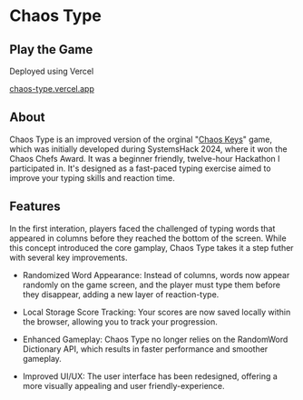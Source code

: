 # Chaos Type

## Play the Game

Deployed using Vercel

[chaos-type.vercel.app](https://chaos-type.vercel.app/)

## About

Chaos Type is an improved version of the orginal "[Chaos Keys](https://devpost.com/software/chaos-keys)" game, which was initially developed during SystemsHack 2024, where it won the Chaos Chefs Award. It was a beginner friendly, twelve-hour Hackathon I participated in. It's designed as a fast-paced typing exercise aimed to improve your typing skills and reaction time.

## Features

In the first interation, players faced the challenged of typing words that appeared in columns before they reached the bottom of the screen. While this concept introduced the core gamplay, Chaos Type takes it a step futher with several key improvements.

- Randomized Word Appearance:
Instead of columns, words now appear randomly on the game screen, and the player must type them before they disappear, adding a new layer of reaction-type.
  
- Local Storage Score Tracking:
Your scores are now saved locally within the browser, allowing you to track your      progression.
  
- Enhanced Gameplay:
Chaos Type no longer relies on the RandomWord Dictionary API, which results in           faster performance and smoother gameplay.
  
- Improved UI/UX:
The user interface has been redesigned, offering a more visually appealing and user friendly-experience.
